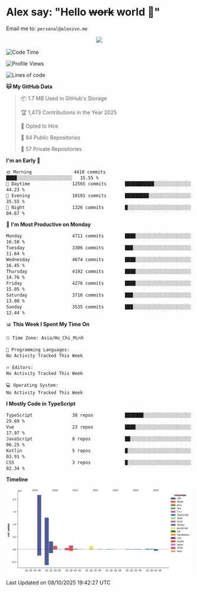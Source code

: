 # Alex say: "Hello ~~work~~ world 🐾"
Email me to: `personal@alexzvn.me`


<p align=center>
  <a href="https://skillicons.dev">
    <img src="https://skillicons.dev/icons?i=ts,js,php,nodejs,bun,vue,nuxt,react,svelte,tauri,laravel,rust,mongodb,docker,electron,redis,rabbitmq,tailwind,git,cloudflare,elysia,mysql,nginx,rollupjs,sentry,ubuntu,yarn,html,css,vite" />
  </a>
</p>

<!--START_SECTION:waka-->
![Code Time](http://img.shields.io/badge/Code%20Time-1%2C066%20hrs%2055%20mins-blue)

![Profile Views](http://img.shields.io/badge/Profile%20Views-1-blue)

![Lines of code](https://img.shields.io/badge/From%20Hello%20World%20I%27ve%20Written-43.6%20million%20lines%20of%20code-blue)

**🐱 My GitHub Data** 

> 📦 1.7 MB Used in GitHub's Storage 
 > 
> 🏆 1,473 Contributions in the Year 2025
 > 
> 💼 Opted to Hire
 > 
> 📜 84 Public Repositories 
 > 
> 🔑 57 Private Repositories 
 > 
**I'm an Early 🐤** 

```text
🌞 Morning                4418 commits        ████░░░░░░░░░░░░░░░░░░░░░   15.55 % 
🌆 Daytime                12565 commits       ███████████░░░░░░░░░░░░░░   44.23 % 
🌃 Evening                10101 commits       █████████░░░░░░░░░░░░░░░░   35.55 % 
🌙 Night                  1326 commits        █░░░░░░░░░░░░░░░░░░░░░░░░   04.67 % 
```
📅 **I'm Most Productive on Monday** 

```text
Monday                   4711 commits        ████░░░░░░░░░░░░░░░░░░░░░   16.58 % 
Tuesday                  3306 commits        ███░░░░░░░░░░░░░░░░░░░░░░   11.64 % 
Wednesday                4674 commits        ████░░░░░░░░░░░░░░░░░░░░░   16.45 % 
Thursday                 4192 commits        ████░░░░░░░░░░░░░░░░░░░░░   14.76 % 
Friday                   4276 commits        ████░░░░░░░░░░░░░░░░░░░░░   15.05 % 
Saturday                 3716 commits        ███░░░░░░░░░░░░░░░░░░░░░░   13.08 % 
Sunday                   3535 commits        ███░░░░░░░░░░░░░░░░░░░░░░   12.44 % 
```


📊 **This Week I Spent My Time On** 

```text
🕑︎ Time Zone: Asia/Ho_Chi_Minh

💬 Programming Languages: 
No Activity Tracked This Week

🔥 Editors: 
No Activity Tracked This Week

💻 Operating System: 
No Activity Tracked This Week
```

**I Mostly Code in TypeScript** 

```text
TypeScript               38 repos            ███████░░░░░░░░░░░░░░░░░░   29.69 % 
Vue                      23 repos            ████░░░░░░░░░░░░░░░░░░░░░   17.97 % 
JavaScript               8 repos             ██░░░░░░░░░░░░░░░░░░░░░░░   06.25 % 
Kotlin                   5 repos             █░░░░░░░░░░░░░░░░░░░░░░░░   03.91 % 
CSS                      3 repos             █░░░░░░░░░░░░░░░░░░░░░░░░   02.34 % 
```



**Timeline**

![Lines of Code chart](https://raw.githubusercontent.com/alexzvn/alexzvn/main/assets/bar_graph.png)


 Last Updated on 08/10/2025 19:42:27 UTC
<!--END_SECTION:waka-->
